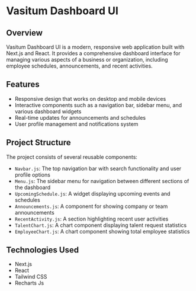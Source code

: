 # Vasitum Dashboard UI

## Overview

Vasitum Dashboard UI is a modern, responsive web application built with Next.js and React. It provides a comprehensive dashboard interface for managing various aspects of a business or organization, including employee schedules, announcements, and recent activities.

## Features

- Responsive design that works on desktop and mobile devices
- Interactive components such as a navigation bar, sidebar menu, and various dashboard widgets
- Real-time updates for announcements and schedules
- User profile management and notifications system

## Project Structure

The project consists of several reusable components:

- `Navbar.js`: The top navigation bar with search functionality and user profile options
- `Menu.js`: The sidebar menu for navigation between different sections of the dashboard
- `UpcomingSchedule.js`: A widget displaying upcoming events and schedules
- `Announcements.js`: A component for showing company or team announcements
- `RecentActivity.js`: A section highlighting recent user activities
- `TalentChart.js`: A chart component displaying talent request statistics
- `EmployeeChart.js`: A chart component showing total employee statistics

## Technologies Used

- Next.js
- React
- Tailwind CSS
- Recharts Js

